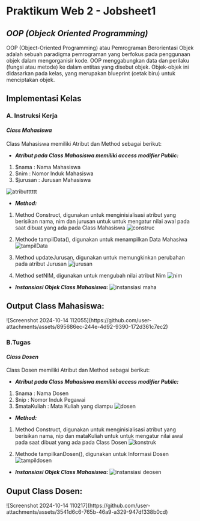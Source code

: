 # Praktikum Web 2 - Jobsheet1
## <i>OOP (Objeck Oriented Programming)</i>
OOP (Object-Oriented Programming) atau Pemrograman Berorientasi Objek adalah sebuah paradigma pemrograman yang berfokus pada penggunaan objek dalam mengorganisir kode. OOP menggabungkan data dan perilaku (fungsi atau metode) ke dalam entitas yang disebut objek. Objek-objek ini didasarkan pada kelas, yang merupakan blueprint (cetak biru) untuk menciptakan objek.
<h2>Implementasi Kelas</h2>
<h3>A. Instruksi Kerja</h3>
<h4><i>Class Mahasiswa</i></h4>
Class Mahasiswa memiliki Atribut dan Method sebagai berikut:

- <i><b>Atribut pada Class Mahasiswa memiliki access modifier Public:</b></i>
1. $nama : Nama Mahasiswa
2. $nim : Nomor Induk Mahasiswa
3. $jurusan : Jurusan Mahasiswa

![atributttttt](https://github.com/user-attachments/assets/a0598610-4d0a-42d1-8835-a25bc48dc2e6) <br>

- <i><b>Method:</b></i>
1. Method Construct, digunakan untuk menginisialisasi atribut yang berisikan nama, nim dan jurusan untuk untuk mengatur nilai awal pada saat dibuat yang ada pada Class Mahasiswa
   ![construc](https://github.com/user-attachments/assets/389ae0f3-f299-40c4-9227-b4abe441853b) <br>

2. Methode tampilData(), digunakan untuk menampilkan Data Mahasiwa
   ![tampilData](https://github.com/user-attachments/assets/ce527731-2775-4e5c-bde7-e85280019912) <br>
3. Method updateJurusan, digunakan untuk memungkinkan perubahan pada atribut Jurusan
   ![jurusan](https://github.com/user-attachments/assets/12b67d8f-e89c-4061-b658-c924394ad460) <br>
4. Method setNIM, digunakan untuk mengubah nilai atribut Nim
   ![nim](https://github.com/user-attachments/assets/8b291329-1d17-4503-9eb9-12f28b50f649)

- <i><b>Instansiasi Objek Class Mahasiswa: </b></i>
![instansiasi maha](https://github.com/user-attachments/assets/858bade4-b8a1-4d79-bfbf-2572ffd37101) 

<h2>Output Class Mahasiswa: </h2>
![Screenshot 2024-10-14 112055](https://github.com/user-attachments/assets/895686ec-244e-4d92-9390-172d361c7ec2)


<h3>B.Tugas</h3>
<h4><i>Class Dosen</i></h4>
Class Dosen memiliki Atribut dan Method sebagai berikut:

- <i><b>Atribut pada Class Mahasiswa memiliki access modifier Public:</b></i>

1. $nama : Nama Dosen
2. $nip : Nomor Induk Pegawai
3. $mataKuliah : Mata Kuliah yang diampu
   ![dosen](https://github.com/user-attachments/assets/428293f0-7144-4931-aad6-bc2d849c7132) <br>

- <i><b>Method:</b></i>
1. Method Construct, digunakan untuk menginisialisasi atribut yang berisikan nama, nip dan mataKuliah untuk untuk mengatur nilai awal pada saat dibuat yang ada pada Class Dosen
![konstruk](https://github.com/user-attachments/assets/ae793008-a53c-4c0e-8d76-9353bd885ba1) <br>

2. Methode tampilkanDosen(), digunakan untuk Informasi Dosen
   ![tampildosen](https://github.com/user-attachments/assets/39618b9b-b5ca-4167-b0f4-e055e6e04f39) <br>

- <i><b>Instansiasi Objek Class Mahasiswa: </b></i>
![instansiasi deosen](https://github.com/user-attachments/assets/f80e4beb-815b-470a-9f03-e5fd588c4764) <br>

<h2>Ouput Class Dosen: </h2>
![Screenshot 2024-10-14 110217](https://github.com/user-attachments/assets/3541d6c6-765b-46a9-a329-947df338b0cd)




